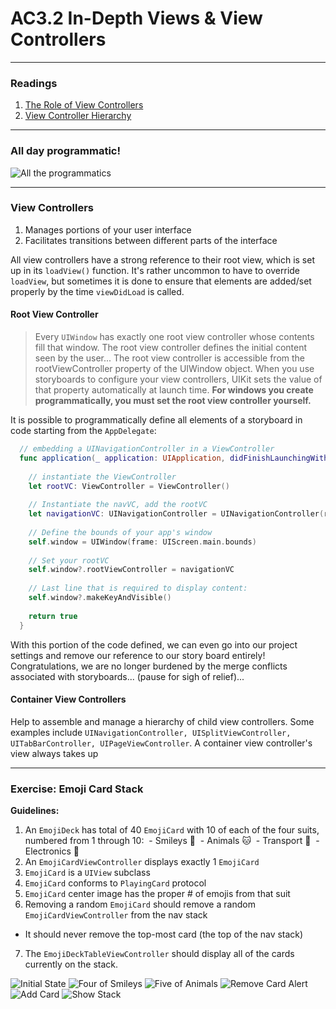 # AC3.2 In-Depth Views & View Controllers
---

### Readings
1. [The Role of View Controllers](https://developer.apple.com/library/content/featuredarticles/ViewControllerPGforiPhoneOS/index.html#//apple_ref/doc/uid/TP40007457)
2. [View Controller Hierarchy](https://developer.apple.com/library/content/featuredarticles/ViewControllerPGforiPhoneOS/TheViewControllerHierarchy.html#//apple_ref/doc/uid/TP40007457-CH33-SW1)

---
### All day programmatic! 

![All the programmatics](./Images/allthethings.jpg)


---
### View Controllers

1. Manages portions of your user interface
2. Facilitates transitions between different parts of the interface

All view controllers have a strong reference to their root view, which is set up in its `loadView()` function. It's rather uncommon to have to override `loadView`, but sometimes it is done to ensure that elements are added/set properly by the time `viewDidLoad` is called.

#### Root View Controller

> Every `UIWindow` has exactly one root view controller whose contents fill that window. The root view controller defines the initial content seen by the user... The root view controller is accessible from the rootViewController property of the UIWindow object. When you use storyboards to configure your view controllers, UIKit sets the value of that property automatically at launch time. **For windows you create programmatically, you must set the root view controller yourself.**

It is possible to programmatically define all elements of a storyboard in code starting from the `AppDelegate`: 

```swift
  // embedding a UINavigationController in a ViewController
  func application(_ application: UIApplication, didFinishLaunchingWithOptions launchOptions: [UIApplicationLaunchOptionsKey: Any]?) -> Bool {
    
    // instantiate the ViewController
    let rootVC: ViewController = ViewController()
    
    // Instantiate the navVC, add the rootVC
    let navigationVC: UINavigationController = UINavigationController(rootViewController: rootVC)
    
    // Define the bounds of your app's window
    self.window = UIWindow(frame: UIScreen.main.bounds)
    
    // Set your rootVC
    self.window?.rootViewController = navigationVC
    
    // Last line that is required to display content:
    self.window?.makeKeyAndVisible()
    
    return true
  }
```

With this portion of the code defined, we can even go into our project settings and remove our reference to our story board entirely! Congratulations, we are no longer burdened by the merge conflicts associated with storyboards... (pause for sigh of relief)...

#### Container View Controllers

Help to assemble and manage a hierarchy of child view controllers. Some examples include `UINavigationController, UISplitViewController, UITabBarController, UIPageViewController`. A container view controller's view always takes up 


---
### Exercise: Emoji Card Stack

**Guidelines:**

1. An `EmojiDeck` has total of 40 `EmojiCard` with 10 of each of the four suits, numbered from 1 through 10:
  - Smileys 😬
  - Animals 🐱
  - Transport 🚗
  - Electronics 📱
2. An `EmojiCardViewController` displays exactly 1 `EmojiCard`
3. `EmojiCard` is a `UIView` subclass 
4. `EmojiCard` conforms to `PlayingCard` protocol
5. `EmojiCard` center image has the proper # of emojis from that suit
6. Removing a random `EmojiCard` should remove a random `EmojiCardViewController` from the nav stack
  - It should never remove the top-most card (the top of the nav stack)
7. The `EmojiDeckTableViewController` should display all of the cards currently on the stack. 

![Initial State](./Images/initial_state.png)
![Four of Smileys](./Images/four_of_smileys.png)
![Five of Animals](./Images/five_of_animals.png)
![Remove Card Alert](./Images/remove_card_alert.png)
![Add Card](./Images/add_card_deck_empty.png)
![Show Stack](./Images/show_stack.png)
